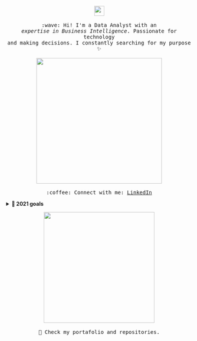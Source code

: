 <head>
  <p align="center">
    <img src="https://user-images.githubusercontent.com/5679180/79618120-0daffb80-80be-11ea-819e-d2b0fa904d07.gif" width="27px">
    <br><br>
    <samp>
      :wave: Hi! I'm a Data Analyst with an
      <br><em>expertise in Business Intelligence</em>. Passionate for technology
      <br>and making decisions. I constantly searching for my purpose ✨<br><br>
      <img src="https://media.giphy.com/media/2tSodgDfwCjIMCBY8h/giphy.gif" width="340px" align="center">
      <br><br>:coffee: Connect with me: <a 
  href="https://www.linkedin.com/in/carolinameza2/">LinkedIn</a>
    </samp>
  </p>

<details>
  <summary><b>🔭 2021 goals</b></summary>
  <samp>
    <br>- 🔭 I’m searching for work in Power BI, SQL & DA
    <br>- 🌱 I’m currently learning TensorFlow and QlikSense
    <br>- 👯 I’m looking to collaborate on AWS
    <br>- 💬 Ask me about Anything
    <br>- 📫 How to reach me: @CarolinaMezaDA on <a href="https://twitter.com/CarolinaMezaDA?s=08">Twitter</a>
    <br>- ⚡ Fun fact: I play ukulele and I love cats 💖
  </samp>
</details>

<p align="center">
  <img src="https://media.giphy.com/media/3oz8xzF04ey6yQT4d2/giphy.gif" width="300px">
  <br><br>
  <samp>
    🔭 Check my portafolio and repositories.
  </samp>
</p>
